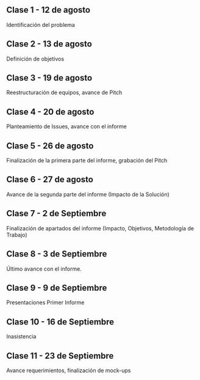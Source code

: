 Clase 1 - 12 de agosto
------------
Identificación del problema

Clase 2 - 13 de agosto
-----------------------
Definición de objetivos

Clase 3 - 19 de agosto
---------------------
Reestructuración de equipos, avance de Pitch

Clase 4 - 20 de agosto
--------------------

Planteamiento de Issues, avance con el informe

Clase 5 - 26 de agosto
---------------------

Finalización de la primera parte del informe, grabación del Pitch

Clase 6 - 27 de agosto 
-------------

Avance de la segunda parte del informe (Impacto de la Solución)

Clase 7 - 2 de Septiembre
----------------

Finalización de apartados del informe (Impacto, Objetivos, Metodología de Trabajo)

Clase 8 - 3 de Septiembre
---------------

Último avance con el informe.

Clase 9 - 9 de Septiembre
-----------------

Presentaciones Primer Informe

Clase 10 - 16 de Septiembre
-----------------

Inasistencia

Clase 11 - 23 de Septiembre
--------------

Avance requerimientos, finalización de mock-ups
